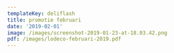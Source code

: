 ```yaml
---
templateKey: deliflash
title: promotie februari
date: '2019-02-01'
image: /images/screenshot-2019-01-23-at-18.03.42.png
pdf: /images/lodeco-februari-2019.pdf
---
```


